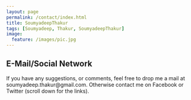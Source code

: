 ```yaml
---
layout: page
permalink: /contact/index.html
title: SoumyadeepThakur
tags: [Soumyadeep, Thakur, SoumyadeepThakur]
image:
  feature: /images/pic.jpg
---
```


<h2>E-Mail/Social Network</h2>
If you have any suggestions, or comments, feel free to drop me a mail at soumyadeep.thakur@gmail.com.
Otherwise contact me on Facebook or Twitter (scroll down for the links).

